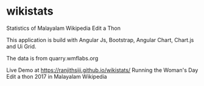# wikistats
Statistics of Malayalam Wikipedia Edit a Thon

This application is build with Angular Js, Bootstrap, Angular Chart, Chart.js and Ui Grid.

The data is from quarry.wmflabs.org

Live Demo at https://ranjithsiji.github.io/wikistats/ 
Running the Woman's Day Edit a thon 2017 in Malayalam Wikipedia


